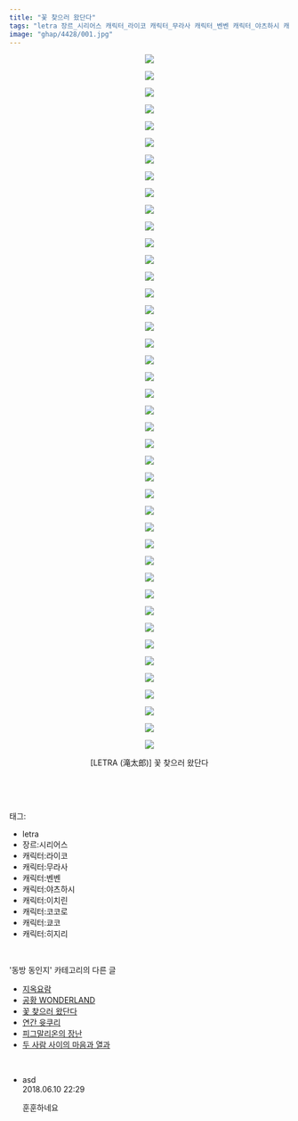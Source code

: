 ```yaml
---
title: "꽃 찾으러 왔단다"
tags: "letra 장르_시리어스 캐릭터_라이코 캐릭터_무라사 캐릭터_벤벤 캐릭터_야츠하시 캐릭터_이치린 캐릭터_코코로 캐릭터_쿄코 캐릭터_히지리 LETRA 滝太郎 동방_동인지"
image: "ghap/4428/001.jpg"
---
```

<div class="article">
<p style="text-align: center; clear: none; float: none;"><img src="{{ site.nasurl }}/ghap/4428/001.jpg"/></p>
<p style="text-align: center; clear: none; float: none;"><img src="{{ site.nasurl }}/ghap/4428/002.jpg"/></p>
<p style="text-align: center; clear: none; float: none;"><img src="{{ site.nasurl }}/ghap/4428/003.jpg"/></p>
<p style="text-align: center; clear: none; float: none;"><img src="{{ site.nasurl }}/ghap/4428/004.jpg"/></p>
<p style="text-align: center; clear: none; float: none;"><img src="{{ site.nasurl }}/ghap/4428/005.jpg"/></p>
<p style="text-align: center; clear: none; float: none;"><img src="{{ site.nasurl }}/ghap/4428/006.jpg"/></p>
<p style="text-align: center; clear: none; float: none;"><img src="{{ site.nasurl }}/ghap/4428/007.jpg"/></p>
<p style="text-align: center; clear: none; float: none;"><img src="{{ site.nasurl }}/ghap/4428/008.jpg"/></p>
<p style="text-align: center; clear: none; float: none;"><img src="{{ site.nasurl }}/ghap/4428/009.jpg"/></p>
<p style="text-align: center; clear: none; float: none;"><img src="{{ site.nasurl }}/ghap/4428/010.jpg"/></p>
<p style="text-align: center; clear: none; float: none;"><img src="{{ site.nasurl }}/ghap/4428/011.jpg"/></p>
<p style="text-align: center; clear: none; float: none;"><img src="{{ site.nasurl }}/ghap/4428/012.jpg"/></p>
<p style="text-align: center; clear: none; float: none;"><img src="{{ site.nasurl }}/ghap/4428/013.jpg"/></p>
<p style="text-align: center; clear: none; float: none;"><img src="{{ site.nasurl }}/ghap/4428/014.jpg"/></p>
<p style="text-align: center; clear: none; float: none;"><img src="{{ site.nasurl }}/ghap/4428/015.jpg"/></p>
<p style="text-align: center; clear: none; float: none;"><img src="{{ site.nasurl }}/ghap/4428/016.jpg"/></p>
<p style="text-align: center; clear: none; float: none;"><img src="{{ site.nasurl }}/ghap/4428/017.jpg"/></p>
<p style="text-align: center; clear: none; float: none;"><img src="{{ site.nasurl }}/ghap/4428/018.jpg"/></p>
<p style="text-align: center; clear: none; float: none;"><img src="{{ site.nasurl }}/ghap/4428/019.jpg"/></p>
<p style="text-align: center; clear: none; float: none;"><img src="{{ site.nasurl }}/ghap/4428/020.jpg"/></p>
<p style="text-align: center; clear: none; float: none;"><img src="{{ site.nasurl }}/ghap/4428/021.jpg"/></p>
<p style="text-align: center; clear: none; float: none;"><img src="{{ site.nasurl }}/ghap/4428/022.jpg"/></p>
<p style="text-align: center; clear: none; float: none;"><img src="{{ site.nasurl }}/ghap/4428/023.jpg"/></p>
<p style="text-align: center; clear: none; float: none;"><img src="{{ site.nasurl }}/ghap/4428/024.jpg"/></p>
<p style="text-align: center; clear: none; float: none;"><img src="{{ site.nasurl }}/ghap/4428/025.jpg"/></p>
<p style="text-align: center; clear: none; float: none;"><img src="{{ site.nasurl }}/ghap/4428/026.jpg"/></p>
<p style="text-align: center; clear: none; float: none;"><img src="{{ site.nasurl }}/ghap/4428/027.jpg"/></p>
<p style="text-align: center; clear: none; float: none;"><img src="{{ site.nasurl }}/ghap/4428/028.jpg"/></p>
<p style="text-align: center; clear: none; float: none;"><img src="{{ site.nasurl }}/ghap/4428/029.jpg"/></p>
<p style="text-align: center; clear: none; float: none;"><img src="{{ site.nasurl }}/ghap/4428/030.jpg"/></p>
<p style="text-align: center; clear: none; float: none;"><img src="{{ site.nasurl }}/ghap/4428/031.jpg"/></p>
<p style="text-align: center; clear: none; float: none;"><img src="{{ site.nasurl }}/ghap/4428/032.jpg"/></p>
<p style="text-align: center; clear: none; float: none;"><img src="{{ site.nasurl }}/ghap/4428/033.jpg"/></p>
<p style="text-align: center; clear: none; float: none;"><img src="{{ site.nasurl }}/ghap/4428/034.jpg"/></p>
<p style="text-align: center; clear: none; float: none;"><img src="{{ site.nasurl }}/ghap/4428/035.jpg"/></p>
<p style="text-align: center; clear: none; float: none;"><img src="{{ site.nasurl }}/ghap/4428/036.jpg"/></p>
<p style="text-align: center; clear: none; float: none;"><img src="{{ site.nasurl }}/ghap/4428/037.jpg"/></p>
<p style="text-align: center; clear: none; float: none;"><img src="{{ site.nasurl }}/ghap/4428/038.jpg"/></p>
<p style="text-align: center; clear: none; float: none;"><img src="{{ site.nasurl }}/ghap/4428/039.jpg"/></p>
<p style="text-align: center; clear: none; float: none;"><img src="{{ site.nasurl }}/ghap/4428/040.jpg"/></p>
<p style="text-align: center; clear: none; float: none;"><img src="{{ site.nasurl }}/ghap/4428/041.jpg"/></p>
<p style="text-align: center; clear: none; float: none;"><img src="{{ site.nasurl }}/ghap/4428/042.jpg"/></p>
<p style="text-align: center; clear: none; float: none;">[LETRA (滝太郎)] 꽃 찾으러 왔단다</p>
<p><br/></p>
</div><br/>
<div class="tagTrail">
<p>태그: </p>
<ul>
<li>letra</li>
<li>장르:시리어스</li>
<li>캐릭터:라이코</li>
<li>캐릭터:무라사</li>
<li>캐릭터:벤벤</li>
<li>캐릭터:야츠하시</li>
<li>캐릭터:이치린</li>
<li>캐릭터:코코로</li>
<li>캐릭터:쿄코</li>
<li>캐릭터:히지리</li>
</ul>
</div><br/>
<div class="another">
<p>'동방 동인지' 카테고리의 다른 글</p>
<ul>
<li><a href="/2018-06-09-ghap_4430">지옥요람</a></li>
<li><a href="/2018-06-09-ghap_4429">공황 WONDERLAND</a></li>
<li><a href="/2018-06-09-ghap_4428">꽃 찾으러 왔단다</a></li>
<li><a href="/2018-06-09-ghap_4427">연간 윳쿠리</a></li>
<li><a href="/2018-06-09-ghap_4426">피그말리온의 장난</a></li>
<li><a href="/2018-06-09-ghap_4425">두 사람 사이의 마음과 열과</a></li>
</ul>
</div><br/>
<div class="cb_module cb_fluid">
<div class="cb_wrt cb_profile">
<div class="comment">
<ul>
<li class="cb_thumb_off" id="comment15268973">
<div class="cb_comment_area">
<div class="cb_info_area">
<div class="cb_section">
<span class="cb_nick_name">asd</span>
</div>
<div class="cb_section">
<span class="cb_date">2018.06.10 22:29 </span>
</div>
</div>
<div class="cb_dsc_comment">
<p class="cb_dsc">
											훈훈하네요
										</p>
</div>
</div></li>
</ul>
</div>
</div><!-- commentList close -->
</div><br/>
